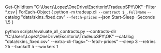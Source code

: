 Get-ChildItem "C:\Users\Lopez\OneDrive\Escritorio\TradeupSPY\OK" -Filter *.csv | ForEach-Object {
  python -m tradeup.cli `
    --contract $_.FullName `
    --catalog "data/skins_fixed.csv" `
    --fetch-prices `
    --json
  Start-Sleep -Seconds 1.5
}



python scripts/evaluate_all_contracts.py --contracts-dir "C:\Users\Lopez\OneDrive\Escritorio\TradeupSPY\OK" --catalog "data/skins_fixed.csv" --extra-cli-flags="--fetch-prices" --sleep 3 --retries 25 --backoff 5 --workers 1